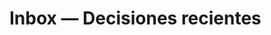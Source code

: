 # Inbox — Decisiones recientes
<ul id="inbox-list"></ul>
<script>
  async function loadInbox() {
    const res = await fetch('https://runart-briefing.pages.dev/api/inbox');
    if (!res.ok) return;
    const items = await res.json();
    const ul = document.getElementById('inbox-list');
    ul.innerHTML = '';
    items.forEach(it => {
      const li = document.createElement('li');
      li.textContent = `${it.ts} — ${it.decision_id} — ${it.seleccion} — ${it.usuario}`;
      ul.appendChild(li);
    });
  }
  loadInbox();
</script>

